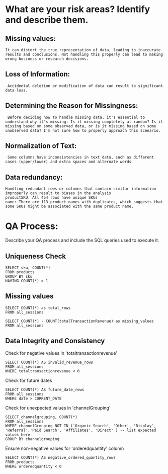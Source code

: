 # What are your risk areas? Identify and describe them.
## Missing values:
    It can distort the true representation of data, leading to inaccurate results and conclusions. Not handling this properly can lead to making wrong business or research decisions.

## Loss of Information:
     Accidental deletion or modification of data can result to significant data loss.

## Determining the Reason for Missingness:
     Before deciding how to handle missing data, it's essential to understand why it's missing. Is it missing completely at random? Is it missing based on some observed data, or is it missing based on some unobserved data? I'm not sure how to properly approach this scenario.

## Normalization of Text:
     Some columns have inconsistencies in text data, such as different cases (upper/lower) and extra spaces and alternate words

## Data redundancy:
    Handling redundant rows or columns that contain similar information improperly can result to biases in the analysis 
    productSKU: All 454 rows have unique SKUs
    name: There are 113 product names with duplicates, which suggests that some SKUs might be associated with the same product name.


# QA Process:
Describe your QA process and include the SQL queries used to execute it.

## Uniqueness Check 
```
SELECT sku, COUNT(*)
FROM products
GROUP BY sku
HAVING COUNT(*) > 1
```

## Missing values
```
SELECT COUNT(*) as total_rows
FROM all_sessions
```
```
SELECT COUNT(*) - COUNT(totalTransactionRevenue) as missing_values
FROM all_sessions
```
## Data Integrity and Consistency

Check for negative values in 'totaltransactionrevenue'
```
SELECT COUNT(*) AS invalid_revenue_rows
FROM all_sessions
WHERE totaltransactionrevenue < 0
```
Check for future dates
```
SELECT COUNT(*) AS future_date_rows
FROM all_sessions
WHERE date > CURRENT_DATE
```
Check for unexpected values in 'channelGrouping'
```
SELECT channelgrouping, COUNT(*) 
FROM all_sessions
WHERE channelGrouping NOT IN ('Organic Search', 'Other', 'Display', 'Referral','Paid Search', 'Affiliates', 'Direct' ) -- list expected values here
GROUP BY channelgrouping
```
Ensure non-negative values for 'orderedquantity' column
```
SELECT COUNT(*) AS negative_ordered_quantity_rows
FROM products
WHERE orderedquantity < 0
```


